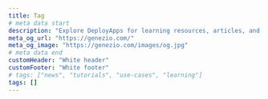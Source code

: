 ```yaml
---
title: Tag
# meta data start
description: "Explore DeployApps for learning resources, articles, and tutorials on full-stack development. Stay updated with the latest news, releases, and industry events."
meta_og_url: "https://genezio.com/"
meta_og_image: "https://genezio.com/images/og.jpg"
# meta data end
customHeader: "White header"
customFooter: "White footer"
# tags: ["news", "tutorials", "use-cases", "learning"]
tags: []
---
```

